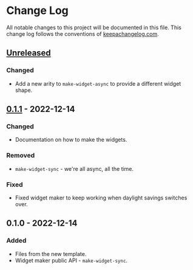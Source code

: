 # Change Log
All notable changes to this project will be documented in this file. This change log follows the conventions of [keepachangelog.com](http://keepachangelog.com/).

## [Unreleased]
### Changed
- Add a new arity to `make-widget-async` to provide a different widget shape.

## [0.1.1] - 2022-12-14
### Changed
- Documentation on how to make the widgets.

### Removed
- `make-widget-sync` - we're all async, all the time.

### Fixed
- Fixed widget maker to keep working when daylight savings switches over.

## 0.1.0 - 2022-12-14
### Added
- Files from the new template.
- Widget maker public API - `make-widget-sync`.

[Unreleased]: https://sourcehost.site/your-name/vm1-clj/compare/0.1.1...HEAD
[0.1.1]: https://sourcehost.site/your-name/vm1-clj/compare/0.1.0...0.1.1
